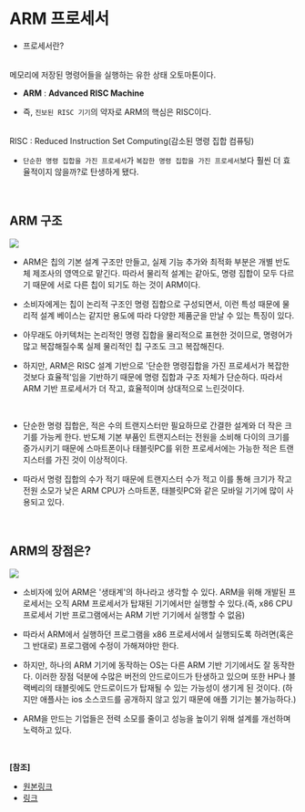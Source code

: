 # ARM 프로세서
* 프로세서란?
<br/>
메모리에 저장된 명령어들을 실행하는 유한 상태 오토마톤이다.

* **ARM** : **Advanced RISC Machine**

* 즉, `진보된 RISC 기기`의 약자로 ARM의 핵심은 RISC이다.
<br/>
RISC : Reduced Instruction Set Computing(감소된 명령 집합 컴퓨팅)

* `단순한 명령 집합을 가진 프로세서`가 `복잡한 명령 집합을 가진 프로세서`보다 훨씬 더 효율적이지 않을까?로 탄생하게 됐다.

<br/>

## ARM 구조
![](https://t1.daumcdn.net/cfile/tistory/25788C3550CAF8731A)

* ARM은 칩의 기본 설계 구조만 만들고, 실제 기능 추가와 최적화 부분은 개별 반도체 제조사의 영역으로 맡긴다. 따라서 물리적 설계는 같아도, 명령 집합이 모두 다르기 때문에 서로 다른 칩이 되기도 하는 것이 ARM이다.

* 소비자에게는 칩이 논리적 구조인 명령 집합으로 구성되면서, 이런 특성 때문에 물리적 설계 베이스는 같지만 용도에 따라 다양한 제품군을 만날 수 있는 특징이 있다.

* 아무래도 아키텍처는 논리적인 명령 집합을 물리적으로 표현한 것이므로, 명령어가 많고 복잡해질수록 실제 물리적인 칩 구조도 크고 복잡해진다.

* 하지만, ARM은 RISC 설계 기반으로 '단순한 명령집합을 가진 프로세서가 복잡한 것보다 효율적'임을 기반하기 때문에 명령 집합과 구조 자체가 단순하다. 따라서 ARM 기반 프로세서가 더 작고, 효율적이며 상대적으로 느린것이다.

<br/>

* 단순한 명령 집합은, 적은 수의 트랜지스터만 필요하므로 간결한 설계와 더 작은 크기를 가능케 한다. 반도체 기본 부품인 트랜지스터는 전원을 소비해 다이의 크기를 증가시키기 때문에 스마트폰이나 태블릿PC를 위한 프로세서에는 가능한 적은 트랜지스터를 가진 것이 이상적이다.

* 따라서 명령 집합의 수가 적기 때문에 트랜지스터 수가 적고 이를 통해 크기가 작고 전원 소모가 낮은 ARM CPU가 스마트폰, 태블릿PC와 같은 모바일 기기에 많이 사용되고 있다.

<br/>

## ARM의 장점은?
![](https://t1.daumcdn.net/cfile/tistory/1970603350CD96BC35)

* 소비자에 있어 ARM은 '생태계'의 하나라고 생각할 수 있다. ARM을 위해 개발된 프로세서는 오직 ARM 프로세서가 탑재된 기기에서만 실행할 수 있다.(즉, x86 CPU 프로세서 기반 프로그램에서는 ARM 기반 기기에서 실행할 수 없음)

* 따라서 ARM에서 실행하던 프로그램을 x86 프로세서에서 실행되도록 하려면(혹은 그 반대로) 프로그램에 수정이 가해져야만 한다.

* 하지만, 하나의 ARM 기기에 동작하는 OS는 다른 ARM 기반 기기에서도 잘 동작한다. 이러한 장점 덕분에 수많은 버전의 안드로이드가 탄생하고 있으며 또한 HP나 블랙베리의 태블릿에도 안드로이드가 탑재될 수 있는 가능성이 생기게 된 것이다. (하지만 애플사는 ios 소스코드를 공개하지 않고 있기 때문에 애플 기기는 불가능하다.)

* ARM을 만드는 기업들은 전력 소모를 줄이고 성능을 높이기 위해 설계를 개선하며 노력하고 있다.

<br/>

**[참조]**
* [원본링크](https://gyoogle.dev/blog/computer-science/computer-architecture/ARM%20%ED%94%84%EB%A1%9C%EC%84%B8%EC%84%9C.html)
* [링크](https://sergeswin.com/611)